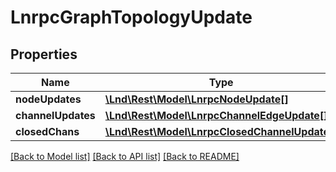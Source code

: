 # LnrpcGraphTopologyUpdate

## Properties
Name | Type | Description | Notes
------------ | ------------- | ------------- | -------------
**nodeUpdates** | [**\Lnd\Rest\Model\LnrpcNodeUpdate[]**](LnrpcNodeUpdate.md) |  | [optional] 
**channelUpdates** | [**\Lnd\Rest\Model\LnrpcChannelEdgeUpdate[]**](LnrpcChannelEdgeUpdate.md) |  | [optional] 
**closedChans** | [**\Lnd\Rest\Model\LnrpcClosedChannelUpdate[]**](LnrpcClosedChannelUpdate.md) |  | [optional] 

[[Back to Model list]](../README.md#documentation-for-models) [[Back to API list]](../README.md#documentation-for-api-endpoints) [[Back to README]](../README.md)


